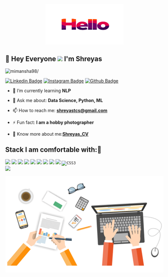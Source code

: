 
<!--
**shreyastc/shreyastc** is a ✨ _special_ ✨ repository because its `README.md` (this file) appears on your GitHub profile.

Here are some ideas to get you started:

- 🔭 I’m currently working on ...
- 🌱 I’m currently learning ...
- 👯 I’m looking to collaborate on ...
- 🤔 I’m looking for help with ...
- 💬 Ask me about ...
- 📫 How to reach me: ...
- 😄 Pronouns: ...
- ⚡ Fun fact: ...
-->



<!--[<img src="https://github.com/TheDudeThatCode/TheDudeThatCode/blob/master/Assets/Gmail.svg" alt="Gmail logo" height="32" width="30">](mailto:shreyastcs@gmail.com/) -->


<p align="center">
  <img src="https://github.com/shreyastc/shreyastc/blob/main/original.gif" height="130" width="250">
</p>
 
## :rainbow: Hey Everyone <img src="https://raw.githubusercontent.com/iampavangandhi/iampavangandhi/master/gifs/Hi.gif" width="30px"> I'm Shreyas
<p align="left"> <img src=https://komarev.com/ghpvc/?username=mimansha98 alt=mimansha98/></p>  

[![Linkedin Badge](https://img.shields.io/badge/linkedin-%230077B5.svg?&style=for-the-badge&logo=linkedin&logoColor=white)](https://www.linkedin.com/in/shreyastc/)
[![Instagram Badge](https://img.shields.io/badge/instagram-%23E4405F.svg?&style=for-the-badge&logo=instagram&logoColor=white)](https://www.instagram.com/shreyaskacamera)
[![Github Badge](https://img.shields.io/badge/github-%23100000.svg?&style=for-the-badge&logo=github&logoColor=white)](https://github.com/shreyastc)

- 🌱 I’m currently learning **NLP**

- 💬 Ask me about: **Data Science, Python, ML**

- 📫 How to reach me: **shreyastcs@gmail.com**

- ⚡ Fun fact: **I am a hobby photographer**

- 📄 Know more about me:[**Shreyas_CV**](https://drive.google.com/file/d/1qTT5DuK5W8ohoKyIq0k4S-bW_M5XVgcr/view?usp=sharing)


## Stack I am comfortable with::rocket:
<code><img height="50" src="https://www.vectorlogo.zone/logos/python/python-ar21.svg"></code>
<code><img height="50" src="https://github.com/AwesomeLogos/logomono/blob/gh-pages/logos/tableau-software.svg"></code>
<code><img height="50" src="https://www.vectorlogo.zone/logos/java/java-horizontal.svg"></code>
<code><img height="50" src="https://www.vectorlogo.zone/logos/mysql/mysql-horizontal.svg"></code>
<code><img height="50" src="https://www.vectorlogo.zone/logos/github/github-ar21.svg"></code>
<code><img height="50" src="https://www.vectorlogo.zone/logos/jupyter/jupyter-ar21.svg"></code>
<code><img height="50" src="https://www.vectorlogo.zone/logos/numpy/numpy-ar21.svg"></code>
<code><img height="50" src="https://www.vectorlogo.zone/logos/tensorflow/tensorflow-ar21.svg"></code>
<code><img height="50" src="https://www.vectorlogo.zone/logos/w3_html5/w3_html5-ar21.svg"></code>
<code><img alt="CSS3" src="https://img.shields.io/badge/css3-%231572B6.svg?&style=for-the-badge&logo=css3&logoColor=white"/> </code>
<code><img height="50" src="https://www.vectorlogo.zone/logos/javascript/javascript-horizontal.svg"></code>

<p align="center">
  <img src="https://github.com/shreyastc/shreyastc/blob/main/readme3gif.gif" width="880">
</p> 
